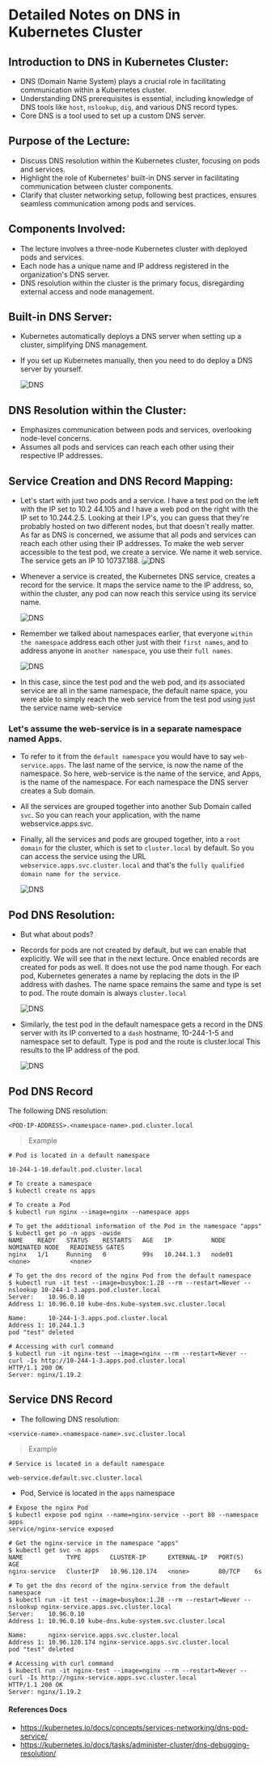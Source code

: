 # Detailed Notes on DNS in Kubernetes Cluster

## Introduction to DNS in Kubernetes Cluster:

- DNS (Domain Name System) plays a crucial role in facilitating communication within a Kubernetes cluster.
- Understanding DNS prerequisites is essential, including knowledge of DNS tools like `host`, `nslookup`, `dig`, and various DNS record types.
- Core DNS is a tool used to set up a custom DNS server.

## Purpose of the Lecture:

- Discuss DNS resolution within the Kubernetes cluster, focusing on pods and services.
- Highlight the role of Kubernetes' built-in DNS server in facilitating communication between cluster components.
- Clarify that cluster networking setup, following best practices, ensures seamless communication among pods and services.

## Components Involved:

- The lecture involves a three-node Kubernetes cluster with deployed pods and services.
- Each node has a unique name and IP address registered in the organization's DNS server.
- DNS resolution within the cluster is the primary focus, disregarding external access and node management.

## Built-in DNS Server:

- Kubernetes automatically deploys a DNS server when setting up a cluster, simplifying DNS management.
- If you set up Kubernetes manually, then you need to do deploy a DNS server by yourself.
  
  ![DNS](../../images/kdns.png)

## DNS Resolution within the Cluster:

- Emphasizes communication between pods and services, overlooking node-level concerns.
- Assumes all pods and services can reach each other using their respective IP addresses.

## Service Creation and DNS Record Mapping:

- Let's start with just two pods and a service. I have a test pod on the left with the IP set to 10.2 44.105 and I have a web pod on the right with the IP set to 10.244.2.5. Looking at their I.P's, you can guess that they're probably hosted on two different nodes, but that doesn't really matter. As far as DNS is concerned, we assume that all pods and services can reach each other using their IP addresses. To make the web server accessible to the test pod, we create a service. We name it web service. The service gets an IP 10 10737.188.
  ![DNS](../../images/kdns1.png)
- Whenever a service is created, the Kubernetes DNS service, creates a record for the service. It maps the service name to the IP address, so, within the cluster, any pod can now reach this service using its service name.
  
  ![DNS](../../images/kdns3.png)
- Remember we talked about namespaces earlier, that everyone `within the namespace` address each other just with their `first names`, and to address anyone in `another namespace`, you use their `full names`.
  
  ![DNS](../../images/kdns2.png)
- In this case, since the test pod and the web pod, and its associated service are all in the same namespace, the default name space, you were able to simply reach the web service from the test pod using just the service name web-service

### Let's assume the web-service is in a separate namespace named Apps.

- To refer to it from the `default namespace` you would have to say `web-service.apps`. The last name of the service, is now the name of the namespace. So here, web-service is the name of the service, and Apps, is the name of the namespace. For each namespace the DNS server creates a Sub domain.
- All the services are grouped together into another Sub Domain called `svc`. So you can reach your application, with the name webservice.apps.svc.
- Finally, all the services and pods are grouped together, into a `root domain` for the cluster, which is set to `cluster.local` by default. So you can access the service using the URL `webservice.apps.svc.cluster.local` and that's the `fully qualified domain name for the service`.
  
  ![DNS](../../images/kdns4.png)

## Pod DNS Resolution:

- But what about pods?
- Records for pods are not created by default, but we can enable that explicitly. We will see that in the next lecture. Once enabled records are created for pods as well. It does not use the pod name though. For each pod, Kubernetes generates a name by replacing the dots in the IP address with dashes. The name space remains the same and type is set to pod. The route domain is always `cluster.local`
  
  ![DNS](../../images/kdns5.png)
- Similarly, the test pod in the default namespace gets a record in the DNS server with its IP converted to a `dash` hostname, 10-244-1-5 and namespace set to default. Type is pod and the route is cluster.local This results to the IP address of the pod.

  ![DNS](../../images/kdns6.png)

## Pod DNS Record

The following DNS resolution:

```
<POD-IP-ADDRESS>.<namespace-name>.pod.cluster.local
```

> Example

```
# Pod is located in a default namespace

10-244-1-10.default.pod.cluster.local
```

```
# To create a namespace
$ kubectl create ns apps

# To create a Pod
$ kubectl run nginx --image=nginx --namespace apps

# To get the additional information of the Pod in the namespace "apps"
$ kubectl get po -n apps -owide
NAME    READY   STATUS    RESTARTS   AGE   IP           NODE     NOMINATED NODE   READINESS GATES
nginx   1/1     Running   0          99s   10.244.1.3   node01   <none>           <none>

# To get the dns record of the nginx Pod from the default namespace
$ kubectl run -it test --image=busybox:1.28 --rm --restart=Never -- nslookup 10-244-1-3.apps.pod.cluster.local
Server:    10.96.0.10
Address 1: 10.96.0.10 kube-dns.kube-system.svc.cluster.local

Name:      10-244-1-3.apps.pod.cluster.local
Address 1: 10.244.1.3
pod "test" deleted

# Accessing with curl command
$ kubectl run -it nginx-test --image=nginx --rm --restart=Never -- curl -Is http://10-244-1-3.apps.pod.cluster.local
HTTP/1.1 200 OK
Server: nginx/1.19.2
```

## Service DNS Record

- The following DNS resolution:

```
<service-name>.<namespace-name>.svc.cluster.local
```

> Example

```
# Service is located in a default namespace

web-service.default.svc.cluster.local
```

- Pod, Service is located in the `apps` namespace

```
# Expose the nginx Pod
$ kubectl expose pod nginx --name=nginx-service --port 80 --namespace apps
service/nginx-service exposed

# Get the nginx-service in the namespace "apps"
$ kubectl get svc -n apps
NAME            TYPE        CLUSTER-IP      EXTERNAL-IP   PORT(S)   AGE
nginx-service   ClusterIP   10.96.120.174   <none>        80/TCP    6s

# To get the dns record of the nginx-service from the default namespace
$ kubectl run -it test --image=busybox:1.28 --rm --restart=Never -- nslookup nginx-service.apps.svc.cluster.local
Server:    10.96.0.10
Address 1: 10.96.0.10 kube-dns.kube-system.svc.cluster.local

Name:      nginx-service.apps.svc.cluster.local
Address 1: 10.96.120.174 nginx-service.apps.svc.cluster.local
pod "test" deleted

# Accessing with curl command
$ kubectl run -it nginx-test --image=nginx --rm --restart=Never -- curl -Is http://nginx-service.apps.svc.cluster.local
HTTP/1.1 200 OK
Server: nginx/1.19.2
```

#### References Docs

- https://kubernetes.io/docs/concepts/services-networking/dns-pod-service/
- https://kubernetes.io/docs/tasks/administer-cluster/dns-debugging-resolution/

